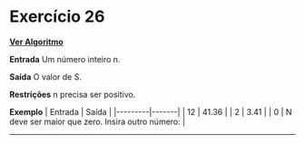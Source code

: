 # Exercício 26
[**Ver Algoritmo**](Algoritmo26.md)

**Entrada**
Um número inteiro n.

**Saída**
O valor de S.

**Restrições**
n precisa ser positivo.

**Exemplo**
| Entrada | Saída |
|---------|-------|
| 12      | 41.36 |
| 2       | 3.41  |
| 0       | N deve ser maior que zero. Insira outro número: |

---
